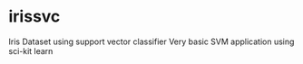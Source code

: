 # irissvc
Iris Dataset using support vector classifier
Very basic SVM application using sci-kit learn
